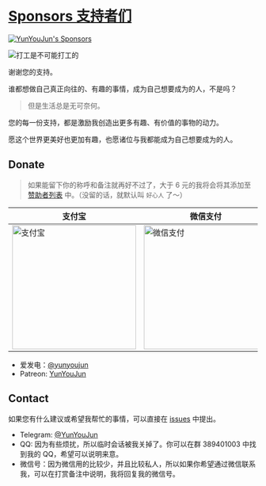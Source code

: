 # [Sponsors 支持者们](<(https://sponsors.yunyoujun.cn/)>)

[![YunYouJun's Sponsors](https://github.com/YunYouJun/sponsors/workflows/Sponsors/badge.svg)](https://sponsors.yunyoujun.cn)

![打工是不可能打工的](https://cdn.jsdelivr.net/gh/YunYouJun/cdn/img/meme/no-work.jpg)

谢谢您的支持。

谁都想做自己真正向往的、有趣的事情，成为自己想要成为的人，不是吗？

> 但是生活总是无可奈何。

您的每一份支持，都是激励我创造出更多有趣、有价值的事物的动力。

愿这个世界更美好也更加有趣，也愿诸位与我都能成为自己想要成为的人。

## Donate

> 如果能留下你的称呼和备注就再好不过了，大于 6 元的我将会将其添加至 [赞助者列表](https://sponsors.yunyoujun.cn/) 中。（没留的话，就默认叫 `好心人` 了～）

| 支付宝                                                                                                      | 微信支付                                                                                                     | QQ 支付                                                                                                         |
| ----------------------------------------------------------------------------------------------------------- | ------------------------------------------------------------------------------------------------------------ | --------------------------------------------------------------------------------------------------------------- |
| <img width="250" src="https://cdn.jsdelivr.net/gh/YunYouJun/cdn/img/donate/alipay-qrcode.jpg" alt="支付宝"> | <img width="250" src="https://cdn.jsdelivr.net/gh/YunYouJun/cdn/img/donate/qqpay-qrcode.png" alt="微信支付"> | <img width="250" src="https://cdn.jsdelivr.net/gh/YunYouJun/cdn/img/donate/wechatpay-qrcode.jpg" alt="QQ 支付"> |

- 爱发电：[@yunyoujun](https://afdian.net/@yunyoujun)
- Patreon: [YunYouJun](https://www.patreon.com/yunyoujun)

## Contact

如果您有什么建议或希望我帮忙的事情，可以直接在 [issues](https://github.com/YunYouJun/sponsors/issues) 中提出。

- Telegram: [@YunYouJun](https://t.me/YunYouJun)
- QQ: 因为有些烦扰，所以临时会话被我关掉了。你可以在群 389401003 中找到我的 QQ，希望可以说明来意。
- 微信号：因为微信用的比较少，并且比较私人，所以如果你希望通过微信联系我，可以在打赏备注中说明，我将回复我的微信号。
